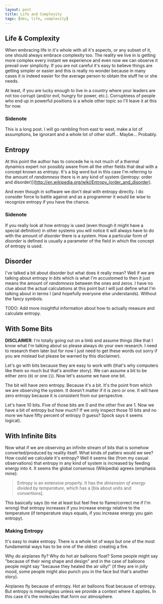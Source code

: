 ```yaml
---
layout: post
title: Life and Complexity
tags: [dev, life, complexity]
---
```

## Life & Complexity
When embracing life in it's whole with all it's aspects, or any subset of it, one should always embrace complexity too. The reality we live in is getting more complex every instant we experience and even now we can observe it prevail over simplicity. If you are not careful it's easy to believe things are getting simpler or easier and this is really no wonder because in many cases it _is_ indeed easier for the average person to obtain the stuff he or she needs. 

At least, if you are lucky enough to live in a country where your leaders are not too corrupt (and/or evil, hungry for power, etc.). Corruptness of people who end up in powerful positions is a whole other topic so I'll leave it at this for now.

### Sidenote
This is a long post. I will go rambling from east to west, make a lot of assumptions, be ignorant and a whole lot of other stuff... Maybe... Probably.

## Entropy
At this point the author has to concede he is not much of a thermal dynamics expert nor possibly aware from all the other fields that deal with a concept known as _entropy_. It's a big word but in this case I'm referring to the amount of _randomness_ there is in any kind of system ([entropy: order and disorder)](http://en.wikipedia.org/wiki/Entropy_(order_and_disorder).

And even though in software we don't deal with entropy directly. I do consider force to battle against and as a programmer it would be wise to recognize entropy if you have the chance.

### Sidenote
If you really look at how entropy is used (even though it might have a special definition) in other systems you will notice it will always have to do with the amount of _disorder_ there is a system. How a particular form of _disorder_ is defined is usually a parameter of the field in which the concept of entropy is used.

## Disorder
I've talked a bit about disorder but what does it really mean? Well if we are talking about entropy in _bits_ which is what I'm accustomed to then it just means the amount of _randomness_ between the ones and zeros. I have no clue about the actual calculations at this point but I will just define what I'm talking about in terms I (and hopefully everyone else understands). Without the fancy symbols.

TODO: Add more insightful information about how to actually measure and calculate entropy.

## With Some Bits
__DISCLAIMER__: I'm totally going out on a limb and assume things (like that I know what I'm talking about so please always do your own research. I need to research them later but for now I just need to get these words out sorry if you are mislead but please be warned by this disclaimer).

Let's go with bits because they are easy to work with (that's why computers like them so much but that's another story). We can assume a bit to be either zero (<code>0</code>) or one (<code>1</code>). Now let's assume we have one bit.

The bit will have zero entropy. Because it's a bit. It's the point from which we are observing the system. It doesn't matter if it is zero or one. It will have zero entropy because it is consistent from our perspective.

Let's have 10 bits. Five of those bits are 0 and the other five are 1. Now we have a bit of entropy but how much? If we only inspect those 10 bits and no more we have fifty percent of entropy (I guess? Spock says it seems logical). 

## With Infinite Bits
Now what if we are observing an infinite stream of bits that is somehow converted/produced by reality itself. What kinds of patters would we see? How could we calculate it's entropy? Well it seems like (from my casual observations) that entropy in any kind of system is increased by feeding energy into it. It seems the global consensus (Wikipedia) agrees (emphasis mine):

> Entropy is an extensive property. It has the _dimension of energy divided by temperature_, which has a [bla about units and convertions].

This basically says (to me at least but feel free to flame/correct me if I'm wrong) that entropy increases if you increase energy relative to the temperature (if temperature stays equals, if you increase energy you gain entropy).

### Making Entropy
It's easy to make entropy. There is a whole lot of ways but one of the most fundamental ways has to be one of the oldest: creating a fire.

Why do airplanes fly? Why do hot air balloons float? Some people might say "because of their wing shape and design" and in the case of balloons people might say "because they heated the air silly!" (if they are in jolly mood, some people might also punch you in the face but that's another story).

Airplanes fly because of entropy. Hot air balloons float because of entropy. But entropy is meaningless unless we provide a context where it applies. In this case it's the molecules that form our atmosphere.

